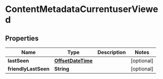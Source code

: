 # ContentMetadataCurrentuserViewed

## Properties
Name | Type | Description | Notes
------------ | ------------- | ------------- | -------------
**lastSeen** | [**OffsetDateTime**](OffsetDateTime.md) |  |  [optional]
**friendlyLastSeen** | **String** |  |  [optional]
